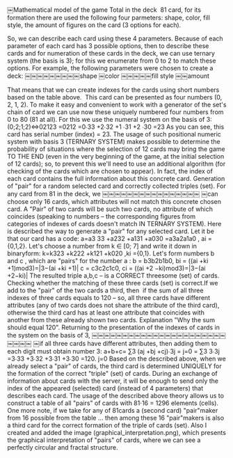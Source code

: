 ￼Mathematical model of the game Total in the deck ­ 81 card, for its formation there are used the following four parmeters: shape, color, fill style, the amount of figures on the card (3 options for each).

So, we can describe each card using these 4 parameters. Because of each parameter of each card has 3 possible options, then to describe these cards and for numeration of these cards in the deck, we can use ternary system (the basis is 3); for this we enumerate from 0 to 2 to match these options. For example, the following parameters were chosen to create a deck: ￼￼￼￼￼￼￼￼￼shape ￼color ￼￼￼￼￼fill style ￼￼amount

That means that we can create indexes for the cards using short numbers based on the table above. ­ This card can be presented as four numbers (0, 2, 1, 2). To make it easy and convenient to work with a generator of the set's chain of card we can use now these uniquely numbered four numbers from 0 to 80 (81 at all). For this we use the numeral system on the basis of 3: (0;2;1;2)⇔02123 =0212 =0∙33 +2∙32 +1 ∙31 +2 ∙30 =23 As you can see, this card has serial number (index) = 23. The usage of such positional numeric system with basis 3 (TERNARY SYSTEM) makes possible to determine the probability of situations where the selection of 12 cards may bring the game TO THE END (even in the very beginning of the game, at the initial selection of 12 cards); so, to prevent this we'll need to use an additional algorithm (for checking of the cards which are chosen to appear). In fact, the index of each card contains the full information about this concrete card. Generation of "pair" for a random selected card and correctly collected triples (set). For any card from 81 in the deck, we ￼￼￼￼￼￼￼￼￼￼￼￼￼￼￼￼ ￼can choose only 16 cards, which attributes will not match this concrete chosen card. A "Pair" of two cards will be such two cards, no attribute of which coincides (speaking to numbers – the corresponding figures from categories of indexes of cards doesn't match IN TERNARY SYSTEM). Here is described the way to generate a "pair" for any selected card. Let it be that our card has a code: a=a3 33 +a232 +a131 +a030 =a3a2a1a0 , ai ={0,1,2}. Let's choose a number from k ∈ [0; 7] and write it down in binaryform: k=k323 +k222 +k121 +k020 ,ki ={0,1}. Let's form numbers b and c , which are "pairs" for the number a : b = b3b2b1b0, bi = ((ai +ki +1)mod3)=|3−(ai +ki +1)| c = c3c2c1c0, ci = ((ai +2 −ki)mod3)=|3−(ai +2−ki)| The resulted triple a,b,c – is a CORRECT threesome (set) of cards. Checking whether the matching of these three cards (set) is correct.​If we add to the "pair" of the two cards a third, then ­ if the sum of all three indexes of three cards equals to 120 – so, all three cards have different attributes (any of two cards does not share the attribute of the third card), otherwise the third card has at least one attribute that coincides with another from these already shown two cards. Explanation "Why the sum should equal 120". Returning to the presentation of the indexes of cards in the system on the basis of 3, ￼￼￼￼￼￼￼￼￼￼￼￼￼￼￼￼￼￼￼￼￼￼￼￼￼￼ ￼if all three cards have different attributes, then adding them to each digit must obtain number 3: a+b+c= ∑3 (aj +bj +cj)∙3j = j=0 = ∑3 3∙3j =3∙33 +3∙32 +3∙31 +3∙30 =120. j=0 Based on the described above, when we already select a "pair" of cards, the third card is determined UNIQUELY for the formation of the correct "triple" (set) of cards. During an exchange of information about cards with the server, it will be enough to send only the index of the appeared (selected) card (instead of 4 parameters) that describes each card. The usage of the described above theory allows us to construct a table of all "pairs" of cards with 81⋅16 = 1296 elements (cells). One more note, if we take for any of 81cards a (second card) "pair"­maker from 16 possible from the table ... then among these 16 "pair"­makers is also a third card for the correct formation of the triple of cards (set). Also I created and added the image (graphical_interpretation.png), which presents the graphical interpretation of "pairs" of cards, where we can see a perfectly circular and fractal structure.
